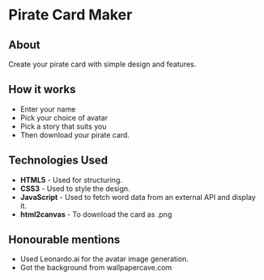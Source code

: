 # Pirate Card Maker

## About
Create your pirate card with simple design and features.

## How it works

- Enter your name
- Pick your choice of avatar
- Pick a story that suits you
- Then download your pirate card.

## Technologies Used

- **HTML5** - Used for structuring.
- **CSS3** - Used to style the design.
- **JavaScript** - Used to fetch word data from an external API and display it.
- **html2canvas** - To download the card as .png


## Honourable mentions

- Used Leonardo.ai for the avatar image generation.
- Got the background from wallpapercave.com